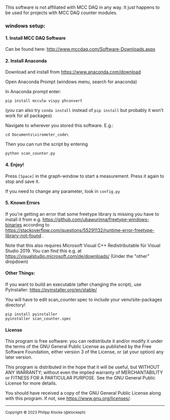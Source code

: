 This software is not affiliated with MCC DAQ in any way.
It just happens to be used for projects with MCC DAQ counter modules.


### windows setup:

#### 1. Install MCC DAQ Software

Can be found here: http://www.mccdaq.com/Software-Downloads.aspx

#### 2. Install Anaconda

Download and install from https://www.anaconda.com/download

Open Anaconda Prompt (windows menu, search for anaconda)

In Anaconda prompt enter:
```
pip install mcculw vispy phconvert
```

(you can also try `conda install` instead of `pip install` but probably it won't work for all packages)

Navigate to wherever you stored this software. E.g.:

```
cd Documents\virometer_code\
```

Then you can run the script by entering

```
python scan_counter.py
```


#### 4. Enjoy!

Press `[Space]` in the graph-window to start a measurement. Press it again to stop and save it.

If you need to change any parameter, look in `config.py`


#### 5. Known Errors

If you're getting an error that some freetype library is missing you have to install it from e.g. https://github.com/ubawurinna/freetype-windows-binaries according to https://stackoverflow.com/questions/55291132/runtime-error-freetype-library-not-found .

Note that this also requires Microsoft Visual C++ Redistributable für Visual Studio 2019.
You can find this e.g. at https://visualstudio.microsoft.com/de/downloads/ (Under the "other" dropdown)


#### Other Things:

If you want to build an executable (after changing the script), use PyInstaller:
https://pyinstaller.org/en/stable/

You will have to edit scan_counter.spec to include your venv/site-packages directory!

```
pip install pyinstaller
pyinstaller scan_counter.spec
```

#### License

This program is free software: you can redistribute it and/or modify
it under the terms of the GNU General Public License as published by
the Free Software Foundation, either version 3 of the License, or
(at your option) any later version.

This program is distributed in the hope that it will be useful,
but WITHOUT ANY WARRANTY; without even the implied warranty of
MERCHANTABILITY or FITNESS FOR A PARTICULAR PURPOSE.  See the
GNU General Public License for more details.

You should have received a copy of the GNU General Public License
along with this program.  If not, see <https://www.gnu.org/licenses/>.

---
<sup>Copyright © 2023 Philipp Klocke (@klockeph)</sup>
